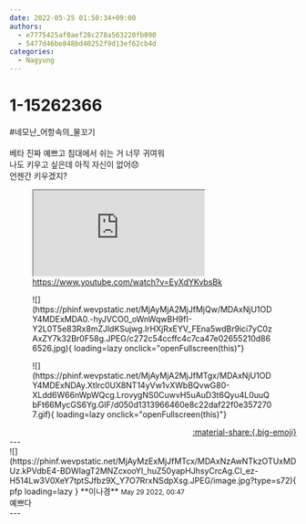 ```yaml
---
date: 2022-05-25 01:50:34+09:00
authors:
  - e7775425af0aef28c278a563220fb090
  - 5477d46be848bd40252f9d13ef62cb4d
categories:
  - Nagyung
---
```


# 1-15262366

<div class="post-container" markdown="1">
<div class="content-container md-sidebar__scrollwrap" markdown="1">

\#네모난_어항속의_물꼬기<br><br>베타 진짜 예쁘고 침대에서 쉬는 거 너무 귀여워<br>나도 키우고 싶은데 아직 자신이 없어😞<br>언젠간 키우겠지?<br>
<figure class="snippet" markdown="1">
<iframe src="https://www.youtube.com/embed/EyXdYKvbsBk" title="What is this"></iframe>
<figcaption><a href="https://www.youtube.com/watch?v=EyXdYKvbsBk">https://www.youtube.com/watch?v=EyXdYKvbsBk</a></figcaption>
</figure>


<figure markdown="1">
![](https://phinf.wevpstatic.net/MjAyMjA2MjJfMjQw/MDAxNjU1ODY4MDExMDA0.-hyJVCO0_oWnWqwBH9fI-Y2L0T5e83Rx8mZJldKSujwg.lrHXjRxEYV_FEna5wdBr9ici7yC0zAxZY7k32Br0F58g.JPEG/c272c54ccffc4c7ca47e02655210d866526.jpg){ loading=lazy onclick="openFullscreen(this)"}
</figure>

<figure markdown="1">
![](https://phinf.wevpstatic.net/MjAyMjA2MjJfMTgx/MDAxNjU1ODY4MDExNDAy.Xtlrc0UX8NT14yVw1vXWbBQvwG80-XLdd6W66nWpWQcg.LrovygNS0CuwvH5uAuD3t6Qyu4L0uuQbFt66MycGS6Yg.GIF/d050d1313966460e8c22daf22f0e3572707.gif){ loading=lazy onclick="openFullscreen(this)"}
</figure>


</div>
</div>

<div style="text-align: right;" markdown="1">
<a href="https://weverse.io/fromis9/fanpost/1-15262366" style="text-align: right;">:material-share:{.big-emoji}</a>
</div>
---

<div class="comments-container md-sidebar__scrollwrap" markdown="1">
<div class="comment" markdown="1">
<div class='id-container' markdown="1">
![](https://phinf.wevpstatic.net/MjAyMzExMjJfMTcx/MDAxNzAwNTkzOTUxMDUz.kPVdbE4-BDWIagT2MNZcxooYI_huZ50yapHJhsyCrcAg.Cl_ez-H514Lw3V0XeY7tptSJfbz9X_Y7O7RrxNSdpXsg.JPEG/image.jpg?type=s72){ pfp loading=lazy }
**<span class="artist">이나경</span>** <small>May 29 2022, 00:47</small><br>
</div>
<div class='comment-body' markdown="1">
예쁘다
</div>
</div>
</div>
---
